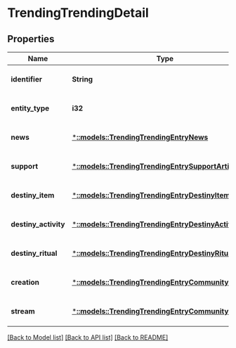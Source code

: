 # TrendingTrendingDetail

## Properties
Name | Type | Description | Notes
------------ | ------------- | ------------- | -------------
**identifier** | **String** |  | [optional] [default to null]
**entity_type** | **i32** |  | [optional] [default to null]
**news** | [***::models::TrendingTrendingEntryNews**](Trending.TrendingEntryNews.md) |  | [optional] [default to null]
**support** | [***::models::TrendingTrendingEntrySupportArticle**](Trending.TrendingEntrySupportArticle.md) |  | [optional] [default to null]
**destiny_item** | [***::models::TrendingTrendingEntryDestinyItem**](Trending.TrendingEntryDestinyItem.md) |  | [optional] [default to null]
**destiny_activity** | [***::models::TrendingTrendingEntryDestinyActivity**](Trending.TrendingEntryDestinyActivity.md) |  | [optional] [default to null]
**destiny_ritual** | [***::models::TrendingTrendingEntryDestinyRitual**](Trending.TrendingEntryDestinyRitual.md) |  | [optional] [default to null]
**creation** | [***::models::TrendingTrendingEntryCommunityCreation**](Trending.TrendingEntryCommunityCreation.md) |  | [optional] [default to null]
**stream** | [***::models::TrendingTrendingEntryCommunityStream**](Trending.TrendingEntryCommunityStream.md) |  | [optional] [default to null]

[[Back to Model list]](../README.md#documentation-for-models) [[Back to API list]](../README.md#documentation-for-api-endpoints) [[Back to README]](../README.md)


